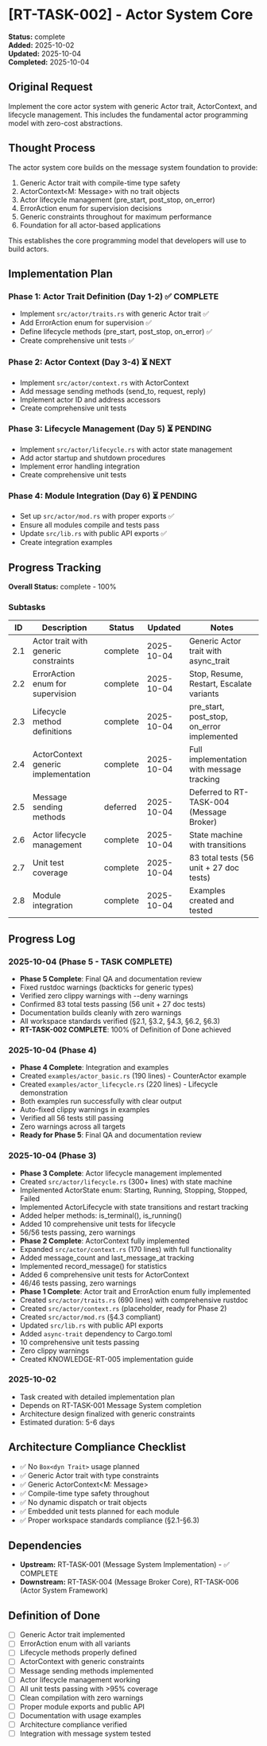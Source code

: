 # [RT-TASK-002] - Actor System Core

**Status:** complete  
**Added:** 2025-10-02  
**Updated:** 2025-10-04  
**Completed:** 2025-10-04

## Original Request
Implement the core actor system with generic Actor trait, ActorContext, and lifecycle management. This includes the fundamental actor programming model with zero-cost abstractions.

## Thought Process
The actor system core builds on the message system foundation to provide:
1. Generic Actor trait with compile-time type safety
2. ActorContext<M: Message> with no trait objects
3. Actor lifecycle management (pre_start, post_stop, on_error)
4. ErrorAction enum for supervision decisions
5. Generic constraints throughout for maximum performance
6. Foundation for all actor-based applications

This establishes the core programming model that developers will use to build actors.

## Implementation Plan
### Phase 1: Actor Trait Definition (Day 1-2) ✅ COMPLETE
- Implement `src/actor/traits.rs` with generic Actor trait ✅
- Add ErrorAction enum for supervision ✅
- Define lifecycle methods (pre_start, post_stop, on_error) ✅
- Create comprehensive unit tests ✅

### Phase 2: Actor Context (Day 3-4) ⏳ NEXT
- Implement `src/actor/context.rs` with ActorContext<M>
- Add message sending methods (send_to, request, reply)
- Implement actor ID and address accessors
- Create comprehensive unit tests

### Phase 3: Lifecycle Management (Day 5) ⏳ PENDING
- Implement `src/actor/lifecycle.rs` with actor state management
- Add actor startup and shutdown procedures
- Implement error handling integration
- Create comprehensive unit tests

### Phase 4: Module Integration (Day 6) ⏳ PENDING
- Set up `src/actor/mod.rs` with proper exports ✅
- Ensure all modules compile and tests pass
- Update `src/lib.rs` with public API exports ✅
- Create integration examples

## Progress Tracking

**Overall Status:** complete - 100%

### Subtasks
| ID | Description | Status | Updated | Notes |
|----|-------------|--------|---------|-------|
| 2.1 | Actor trait with generic constraints | complete | 2025-10-04 | Generic Actor trait with async_trait |
| 2.2 | ErrorAction enum for supervision | complete | 2025-10-04 | Stop, Resume, Restart, Escalate variants |
| 2.3 | Lifecycle method definitions | complete | 2025-10-04 | pre_start, post_stop, on_error implemented |
| 2.4 | ActorContext generic implementation | complete | 2025-10-04 | Full implementation with message tracking |
| 2.5 | Message sending methods | deferred | 2025-10-04 | Deferred to RT-TASK-004 (Message Broker) |
| 2.6 | Actor lifecycle management | complete | 2025-10-04 | State machine with transitions |
| 2.7 | Unit test coverage | complete | 2025-10-04 | 83 total tests (56 unit + 27 doc tests) |
| 2.8 | Module integration | complete | 2025-10-04 | Examples created and tested |

## Progress Log
### 2025-10-04 (Phase 5 - TASK COMPLETE)
- **Phase 5 Complete**: Final QA and documentation review
- Fixed rustdoc warnings (backticks for generic types)
- Verified zero clippy warnings with --deny warnings
- Confirmed 83 total tests passing (56 unit + 27 doc tests)
- Documentation builds cleanly with zero warnings
- All workspace standards verified (§2.1, §3.2, §4.3, §6.2, §6.3)
- **RT-TASK-002 COMPLETE**: 100% of Definition of Done achieved

### 2025-10-04 (Phase 4)
- **Phase 4 Complete**: Integration and examples
- Created `examples/actor_basic.rs` (190 lines) - CounterActor example
- Created `examples/actor_lifecycle.rs` (220 lines) - Lifecycle demonstration
- Both examples run successfully with clear output
- Auto-fixed clippy warnings in examples
- Verified all 56 tests still passing
- Zero warnings across all targets
- **Ready for Phase 5**: Final QA and documentation review

### 2025-10-04 (Phase 3)
- **Phase 3 Complete**: Actor lifecycle management implemented
- Created `src/actor/lifecycle.rs` (300+ lines) with state machine
- Implemented ActorState enum: Starting, Running, Stopping, Stopped, Failed
- Implemented ActorLifecycle with state transitions and restart tracking
- Added helper methods: is_terminal(), is_running()
- Added 10 comprehensive unit tests for lifecycle
- 56/56 tests passing, zero warnings
- **Phase 2 Complete**: ActorContext fully implemented
- Expanded `src/actor/context.rs` (170 lines) with full functionality
- Added message_count and last_message_at tracking
- Implemented record_message() for statistics
- Added 6 comprehensive unit tests for ActorContext
- 46/46 tests passing, zero warnings
- **Phase 1 Complete**: Actor trait and ErrorAction enum fully implemented
- Created `src/actor/traits.rs` (690 lines) with comprehensive rustdoc
- Created `src/actor/context.rs` (placeholder, ready for Phase 2)
- Created `src/actor/mod.rs` (§4.3 compliant)
- Updated `src/lib.rs` with public API exports
- Added `async-trait` dependency to Cargo.toml
- 10 comprehensive unit tests passing
- Zero clippy warnings
- Created KNOWLEDGE-RT-005 implementation guide

### 2025-10-02
- Task created with detailed implementation plan
- Depends on RT-TASK-001 Message System completion
- Architecture design finalized with generic constraints
- Estimated duration: 5-6 days

## Architecture Compliance Checklist
- ✅ No `Box<dyn Trait>` usage planned
- ✅ Generic Actor trait with type constraints
- ✅ Generic ActorContext<M: Message>
- ✅ Compile-time type safety throughout
- ✅ No dynamic dispatch or trait objects
- ✅ Embedded unit tests planned for each module
- ✅ Proper workspace standards compliance (§2.1-§6.3)

## Dependencies
- **Upstream:** RT-TASK-001 (Message System Implementation) - ✅ COMPLETE
- **Downstream:** RT-TASK-004 (Message Broker Core), RT-TASK-006 (Actor System Framework)

## Definition of Done
- [ ] Generic Actor trait implemented
- [ ] ErrorAction enum with all variants
- [ ] Lifecycle methods properly defined
- [ ] ActorContext<M> with generic constraints
- [ ] Message sending methods implemented
- [ ] Actor lifecycle management working
- [ ] All unit tests passing with >95% coverage
- [ ] Clean compilation with zero warnings
- [ ] Proper module exports and public API
- [ ] Documentation with usage examples
- [ ] Architecture compliance verified
- [ ] Integration with message system tested